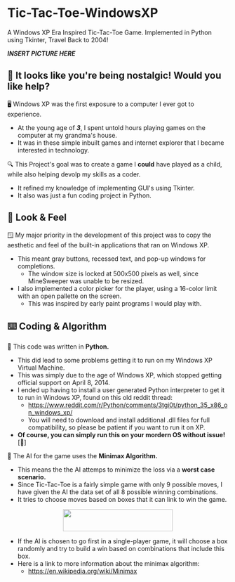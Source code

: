 # Tic-Tac-Toe-WindowsXP
A Windows XP Era Inspired Tic-Tac-Toe Game. Implemented in Python using Tkinter, Travel Back to 2004!

***INSERT PICTURE HERE***

## 📎 It looks like you're being nostalgic! Would you like help?

🖥️ Windows XP was the first exposure to a computer I ever got to experience.
* At the young age of ***3***, I spent untold hours playing games on the computer at my grandma's house.
* It was in these simple inbuilt games and internet explorer that I became interested in technology.

🔍 This Project's goal was to create a game I **could** have played as a child, while also helping devolp my skills as a coder.
* It refined my knowledge of implementing GUI's using Tkinter.
* It also was just a fun coding project in Python.

## 👀 Look & Feel

🪟 My major priority in the development of this project was to copy the aesthetic and feel of the built-in applications that ran on Windows XP.
* This meant gray buttons, recessed text, and pop-up windows for completions.
  * The window size is locked at 500x500 pixels as well, since MineSweeper was unable to be resized. 
* I also implemented a color picker for the player, using a 16-color limit with an open pallette on the screen.
  * This was inspired by early paint programs I would play with.

## ⌨️ Coding & Algorithm

🐍 This code was written in **Python.**
* This did lead to some problems getting it to run on my Windows XP Virtual Machine.
* This was simply due to the age of Windows XP, which stopped getting official support on April 8, 2014.
* I ended up having to install a user generated Python interpreter to get it to run in Windows XP, found on this old reddit thread:
  * https://www.reddit.com/r/Python/comments/3tgi0t/python_35_x86_on_windows_xp/
  * You will need to download and install additional .dll files for full compatibility, so please be patient if you want to run it on XP.
* **Of course, you can simply run this on your mordern OS without issue!** [🙂]

🤖 The AI for the game uses the **Minimax Algorithm.**
* This means the the AI attemps to minimize the loss via a **worst case scenario.**
* Since Tic-Tac-Toe is a fairly simple game with only 9 possible moves, I have given the AI the data set of all 8 possible winning combinations.
* It tries to choose moves based on boxes that it can link to win the game.
<p align="center">
<img src="https://github.com/Azaze7/Tic-Tac-Toe-WindowsXP/assets/97211914/d552f9aa-c134-46dd-85d8-913e784f9de4" width="250" height="50">
</p>

* If the AI is chosen to go first in a single-player game, it will choose a box randomly and try to build a win based on combinations that include this box.
* Here is a link to more information about the minimax algorithm:
  * https://en.wikipedia.org/wiki/Minimax
